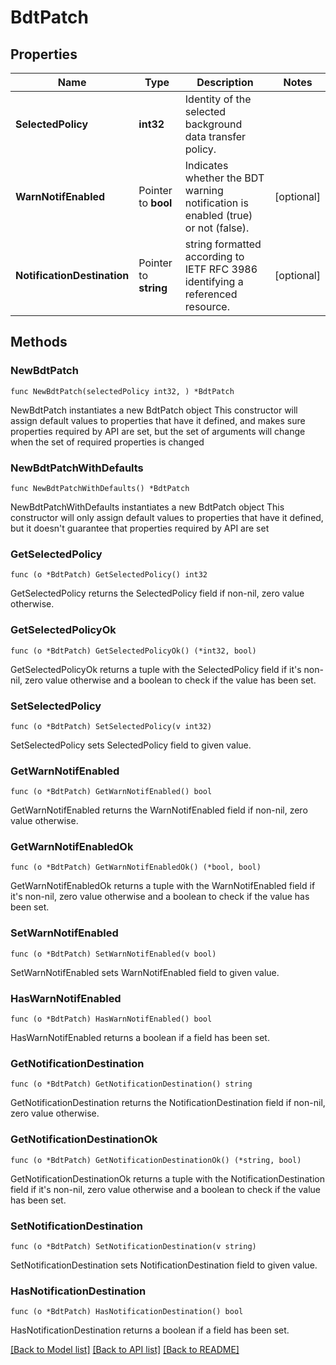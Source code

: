 # BdtPatch

## Properties

Name | Type | Description | Notes
------------ | ------------- | ------------- | -------------
**SelectedPolicy** | **int32** | Identity of the selected background data transfer policy. | 
**WarnNotifEnabled** | Pointer to **bool** | Indicates whether the BDT warning notification is enabled (true) or not (false).  | [optional] 
**NotificationDestination** | Pointer to **string** | string formatted according to IETF RFC 3986 identifying a referenced resource. | [optional] 

## Methods

### NewBdtPatch

`func NewBdtPatch(selectedPolicy int32, ) *BdtPatch`

NewBdtPatch instantiates a new BdtPatch object
This constructor will assign default values to properties that have it defined,
and makes sure properties required by API are set, but the set of arguments
will change when the set of required properties is changed

### NewBdtPatchWithDefaults

`func NewBdtPatchWithDefaults() *BdtPatch`

NewBdtPatchWithDefaults instantiates a new BdtPatch object
This constructor will only assign default values to properties that have it defined,
but it doesn't guarantee that properties required by API are set

### GetSelectedPolicy

`func (o *BdtPatch) GetSelectedPolicy() int32`

GetSelectedPolicy returns the SelectedPolicy field if non-nil, zero value otherwise.

### GetSelectedPolicyOk

`func (o *BdtPatch) GetSelectedPolicyOk() (*int32, bool)`

GetSelectedPolicyOk returns a tuple with the SelectedPolicy field if it's non-nil, zero value otherwise
and a boolean to check if the value has been set.

### SetSelectedPolicy

`func (o *BdtPatch) SetSelectedPolicy(v int32)`

SetSelectedPolicy sets SelectedPolicy field to given value.


### GetWarnNotifEnabled

`func (o *BdtPatch) GetWarnNotifEnabled() bool`

GetWarnNotifEnabled returns the WarnNotifEnabled field if non-nil, zero value otherwise.

### GetWarnNotifEnabledOk

`func (o *BdtPatch) GetWarnNotifEnabledOk() (*bool, bool)`

GetWarnNotifEnabledOk returns a tuple with the WarnNotifEnabled field if it's non-nil, zero value otherwise
and a boolean to check if the value has been set.

### SetWarnNotifEnabled

`func (o *BdtPatch) SetWarnNotifEnabled(v bool)`

SetWarnNotifEnabled sets WarnNotifEnabled field to given value.

### HasWarnNotifEnabled

`func (o *BdtPatch) HasWarnNotifEnabled() bool`

HasWarnNotifEnabled returns a boolean if a field has been set.

### GetNotificationDestination

`func (o *BdtPatch) GetNotificationDestination() string`

GetNotificationDestination returns the NotificationDestination field if non-nil, zero value otherwise.

### GetNotificationDestinationOk

`func (o *BdtPatch) GetNotificationDestinationOk() (*string, bool)`

GetNotificationDestinationOk returns a tuple with the NotificationDestination field if it's non-nil, zero value otherwise
and a boolean to check if the value has been set.

### SetNotificationDestination

`func (o *BdtPatch) SetNotificationDestination(v string)`

SetNotificationDestination sets NotificationDestination field to given value.

### HasNotificationDestination

`func (o *BdtPatch) HasNotificationDestination() bool`

HasNotificationDestination returns a boolean if a field has been set.


[[Back to Model list]](../README.md#documentation-for-models) [[Back to API list]](../README.md#documentation-for-api-endpoints) [[Back to README]](../README.md)


